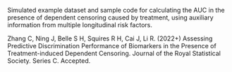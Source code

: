 Simulated example dataset and sample code for calculating the AUC in the presence of dependent censoring caused by treatment, using auxiliary information from multiple longitudinal risk factors.

Zhang C, Ning J, Belle S H, Squires R H, Cai J, Li R. (2022+) Assessing Predictive Discrimination Performance of Biomarkers in the Presence of Treatment-induced Dependent Censoring. Journal of the Royal Statistical Society. Series C. Accepted.

